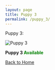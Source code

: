 ```yaml
---
layout: page
title: Puppy 3
permalink: /puppy_3/
---
```


Puppy 3:


 <div class="gallery-item">
    <img src="https://cdn.pixabay.com/photo/2017/06/25/20/53/puppy-2441961_960_720.jpg" alt="Puppy 3">
    <p><strong>Puppy 3 <span style="color:green;">Available</span> </strong></p>
  </div>

[Back to Home](/)